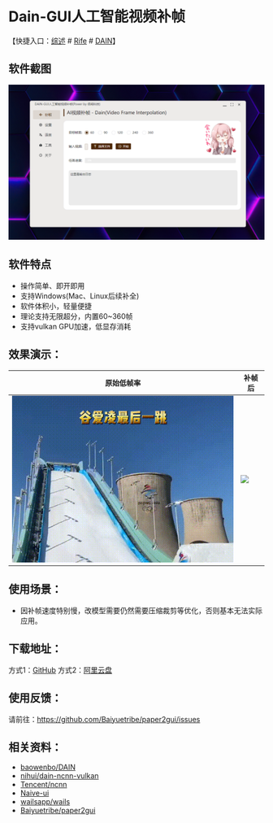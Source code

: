 # Dain-GUI人工智能视频补帧

【快捷入口：[综述](readme.md) # [Rife](rife-gui.md) # [DAIN](dain-gui.md)】

## 软件截图

![](../docs/images/dain-gui.png)

## 软件特点

- 操作简单、即开即用
- 支持Windows(Mac、Linux后续补全)
- 软件体积小，轻量便捷
- 理论支持无限超分，内置60~360帧
- 支持vulkan GPU加速，低显存消耗

## 效果演示：

| 原始低帧率                       | 补帧后                           |
| -------------------------------- | -------------------------------- |
| ![](../docs/video/guailing0.gif) | ![](../docs/video/guailing1.gif) |

## 使用场景：

- 因补帧速度特别慢，改模型需要仍然需要压缩裁剪等优化，否则基本无法实际应用。

## 下载地址：

方式1：[GitHub](https://github.com/Baiyuetribe/paper2gui/releases/tag/Published)
方式2：[阿里云盘](https://www.aliyundrive.com/s/2b4hyudGkni)

## 使用反馈：

请前往：https://github.com/Baiyuetribe/paper2gui/issues

## 相关资料：

- [baowenbo/DAIN](http://arxiv.org/abs/1904.00830)
- [nihui/dain-ncnn-vulkan](https://github.com/nihui/dain-ncnn-vulkan)
- [Tencent/ncnn](https://github.com/Tencent/ncnn)
- [Naive-ui](https://www.naiveui.com/zh-CN/os-theme)
- [wailsapp/wails](https://github.com/wailsapp/wails)
- [Baiyuetribe/paper2gui](https://github.com/Baiyuetribe/paper2gui)